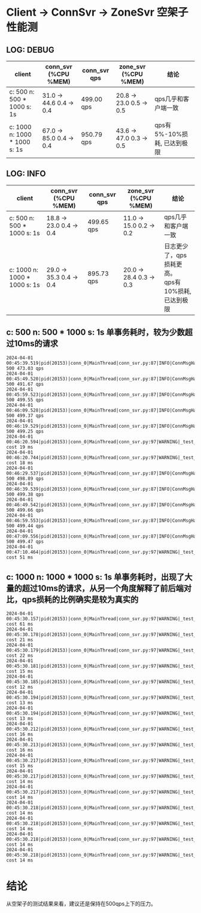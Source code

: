 # Client -> ConnSvr -> ZoneSvr 空架子性能测

## LOG: DEBUG

| client                       | conn_svr<br/>(%CPU %MEM) | conn_svr qps | zone_svr<br/>(%CPU %MEM) | 结论                  | 
|------------------------------|--------------------------|--------------|--------------------------|---------------------|
| c: 500 n: 500 * 1000 s: 1s   | 31.0 -> 44.6 0.4 -> 0.4  | 499.00 qps   | 20.8 -> 23.0 0.5 -> 0.5  | qps几乎和客户端一致         |
| c: 1000 n: 1000 * 1000 s: 1s | 67.0 -> 85.0 0.4 -> 0.4  | 950.79 qps   | 43.6 -> 47.0 0.3 -> 0.5  | qps有5%-10%损耗, 已达到极限 |

## LOG: INFO

| client                       | conn_svr<br/>(%CPU %MEM) | conn_svr qps | zone_svr<br/>(%CPU %MEM) | 结论                                  | 
|------------------------------|--------------------------|--------------|--------------------------|-------------------------------------|
| c: 500 n: 500 * 1000 s: 1s   | 18.8 -> 23.0  0.4 -> 0.4 | 499.65 qps   | 11.0 -> 15.0 0.2 -> 0.2  | qps几乎和客户端一致                         |
| c: 1000 n: 1000 * 1000 s: 1s | 29.0 -> 35.3  0.4 -> 0.4 | 895.73 qps   | 20.0 -> 28.4 0.3 -> 0.3  | 日志更少了，qps损耗更高。<br/>qps有10%损耗, 已达到极限 |

## c: 500 n: 500 * 1000 s: 1s 单事务耗时，较为少数超过10ms的请求

```
2024-04-01 00:45:39.519|pid(20153)|conn_0|MainThread|conn_svr.py:87|INFO|ConnMsgHandler.COUNT: 500 473.03 qps
2024-04-01 00:45:49.520|pid(20153)|conn_0|MainThread|conn_svr.py:87|INFO|ConnMsgHandler.COUNT: 500 491.67 qps
2024-04-01 00:45:59.523|pid(20153)|conn_0|MainThread|conn_svr.py:87|INFO|ConnMsgHandler.COUNT: 500 499.55 qps
2024-04-01 00:46:09.528|pid(20153)|conn_0|MainThread|conn_svr.py:87|INFO|ConnMsgHandler.COUNT: 500 499.37 qps
2024-04-01 00:46:19.529|pid(20153)|conn_0|MainThread|conn_svr.py:87|INFO|ConnMsgHandler.COUNT: 500 499.25 qps
2024-04-01 00:46:20.594|pid(20153)|conn_0|MainThread|conn_svr.py:97|WARNING|_test_run_transaction cost 19 ms
2024-04-01 00:46:20.744|pid(20153)|conn_0|MainThread|conn_svr.py:97|WARNING|_test_run_transaction cost 18 ms
2024-04-01 00:46:29.537|pid(20153)|conn_0|MainThread|conn_svr.py:87|INFO|ConnMsgHandler.COUNT: 500 498.89 qps
2024-04-01 00:46:39.539|pid(20153)|conn_0|MainThread|conn_svr.py:87|INFO|ConnMsgHandler.COUNT: 500 499.38 qps
2024-04-01 00:46:49.542|pid(20153)|conn_0|MainThread|conn_svr.py:87|INFO|ConnMsgHandler.COUNT: 500 499.66 qps
2024-04-01 00:46:59.553|pid(20153)|conn_0|MainThread|conn_svr.py:87|INFO|ConnMsgHandler.COUNT: 500 499.44 qps
2024-04-01 00:47:09.556|pid(20153)|conn_0|MainThread|conn_svr.py:87|INFO|ConnMsgHandler.COUNT: 500 499.47 qps
2024-04-01 00:47:10.464|pid(20153)|conn_0|MainThread|conn_svr.py:97|WARNING|_test_run_transaction cost 51 ms
```

## c: 1000 n: 1000 * 1000 s: 1s 单事务耗时，出现了大量的超过10ms的请求，从另一个角度解释了前后端对比，qps损耗的比例确实是较为真实的

```
2024-04-01 00:45:30.157|pid(20153)|conn_0|MainThread|conn_svr.py:97|WARNING|_test_run_transaction cost 61 ms
2024-04-01 00:45:30.178|pid(20153)|conn_0|MainThread|conn_svr.py:97|WARNING|_test_run_transaction cost 21 ms
2024-04-01 00:45:30.179|pid(20153)|conn_0|MainThread|conn_svr.py:97|WARNING|_test_run_transaction cost 22 ms
2024-04-01 00:45:30.181|pid(20153)|conn_0|MainThread|conn_svr.py:97|WARNING|_test_run_transaction cost 15 ms
2024-04-01 00:45:30.185|pid(20153)|conn_0|MainThread|conn_svr.py:97|WARNING|_test_run_transaction cost 12 ms
2024-04-01 00:45:30.194|pid(20153)|conn_0|MainThread|conn_svr.py:97|WARNING|_test_run_transaction cost 13 ms
2024-04-01 00:45:30.194|pid(20153)|conn_0|MainThread|conn_svr.py:97|WARNING|_test_run_transaction cost 13 ms
2024-04-01 00:45:30.212|pid(20153)|conn_0|MainThread|conn_svr.py:97|WARNING|_test_run_transaction cost 16 ms
2024-04-01 00:45:30.213|pid(20153)|conn_0|MainThread|conn_svr.py:97|WARNING|_test_run_transaction cost 16 ms
2024-04-01 00:45:30.217|pid(20153)|conn_0|MainThread|conn_svr.py:97|WARNING|_test_run_transaction cost 15 ms
2024-04-01 00:45:30.217|pid(20153)|conn_0|MainThread|conn_svr.py:97|WARNING|_test_run_transaction cost 14 ms
2024-04-01 00:45:30.217|pid(20153)|conn_0|MainThread|conn_svr.py:97|WARNING|_test_run_transaction cost 14 ms
2024-04-01 00:45:30.218|pid(20153)|conn_0|MainThread|conn_svr.py:97|WARNING|_test_run_transaction cost 14 ms
2024-04-01 00:45:30.218|pid(20153)|conn_0|MainThread|conn_svr.py:97|WARNING|_test_run_transaction cost 14 ms
2024-04-01 00:45:30.218|pid(20153)|conn_0|MainThread|conn_svr.py:97|WARNING|_test_run_transaction cost 14 ms
2024-04-01 00:45:30.218|pid(20153)|conn_0|MainThread|conn_svr.py:97|WARNING|_test_run_transaction cost 14 ms
```

# 结论

从空架子的测试结果来看，建议还是保持在500qps上下的压力。